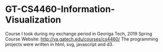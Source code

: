 # GT-CS4460-Information-Visualization
 Course I took during my exchange period in Georiga Tech, 2019 Spring
 Course Website: http://va.gatech.edu/courses/cs4460/
 The programming projects were written in html, svg, javascript and d3.
